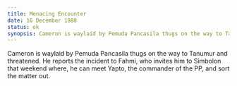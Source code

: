 ```yaml
---
title: Menacing Encounter
date: 16 December 1988 
status: ok
synopsis: Cameron is waylaid by Pemuda Pancasila thugs on the way to Tanumur and threatened with physical violence. 
---
```

Cameron is waylaid by Pemuda Pancasila thugs on the way to Tanumur and threatened. He reports the incident to Fahmi, who invites him to Simbolon that weekend where, he can meet Yapto, the commander of the PP, and sort the matter out.

